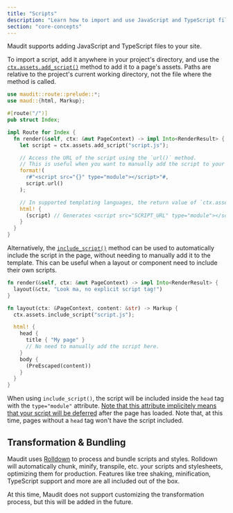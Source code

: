 ```yaml
---
title: "Scripts"
description: "Learn how to import and use JavaScript and TypeScript files in your Maudit site."
section: "core-concepts"
---
```


Maudit supports adding JavaScript and TypeScript files to your site.

To import a script, add it anywhere in your project's directory, and use the [`ctx.assets.add_script()`](https://docs.rs/maudit/latest/maudit/assets/struct.RouteAssets.html#method.add_script) method to add it to a page's assets. Paths are relative to the project's current working directory, not the file where the method is called.

```rs
use maudit::route::prelude::*;
use maud::{html, Markup};

#[route("/")]
pub struct Index;

impl Route for Index {
  fn render(&self, ctx: &mut PageContext) -> impl Into<RenderResult> {
    let script = ctx.assets.add_script("script.js");

    // Access the URL of the script using the `url()` method.
    // This is useful when you want to manually add the script to your template.
    format!(
      r#"<script src="{}" type="module"></script>"#,
      script.url()
    );

    // In supported templating languages, the return value of `ctx.assets.add_script()` can be used directly in the template.
    html! {
      (script) // Generates <script src="SCRIPT_URL" type="module"></script>
    }
  }
}
```

Alternatively, the [`include_script()`](https://docs.rs/maudit/latest/maudit/assets/struct.RouteAssets.html#method.include_script) method can be used to automatically include the script in the page, without needing to manually add it to the template. This can be useful when a layout or component need to include their own scripts.

```rs
fn render(&self, ctx: &mut PageContext) -> impl Into<RenderResult> {
  layout(&ctx, "Look ma, no explicit script tag!")
}

fn layout(ctx: &PageContext, content: &str) -> Markup {
  ctx.assets.include_script("script.js");

  html! {
    head {
      title { "My page" }
      // No need to manually add the script here.
    }
    body {
      (PreEscaped(content))
    }
  }
}
```

When using `include_script()`, the script will be included inside the `head` tag with the `type="module"` attribute. [Note that this attribute implicitely means that your script will be deferred](https://v8.dev/features/modules#defer) after the page has loaded. Note that, at this time, pages without a `head` tag won't have the script included.

## Transformation & Bundling

Maudit uses [Rolldown](https://rolldown.rs) to process and bundle scripts and styles. Rolldown will automatically chunk, minify, transpile, etc. your scripts and stylesheets, optimizing them for production. Features like tree shaking, minification, TypeScript support and more are all included out of the box.

At this time, Maudit does not support customizing the transformation process, but this will be added in the future.
